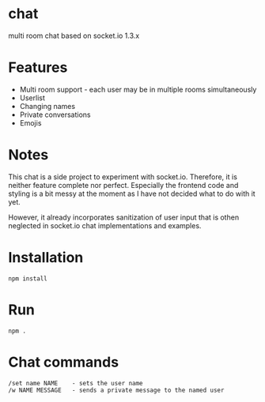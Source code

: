 # chat
multi room chat based on socket.io 1.3.x

# Features
* Multi room support - each user may be in multiple rooms simultaneously
* Userlist
* Changing names
* Private conversations
* Emojis

# Notes
This chat is a side project to experiment with socket.io. Therefore, it is neither feature complete nor perfect. Especially the frontend code and styling is a bit messy at the moment as I have not decided what to do with it yet.

However, it already incorporates sanitization of user input that is othen neglected in socket.io chat implementations and examples.

# Installation
    npm install
  
# Run
    npm .
    
# Chat commands
    /set name NAME    - sets the user name
    /w NAME MESSAGE   - sends a private message to the named user
